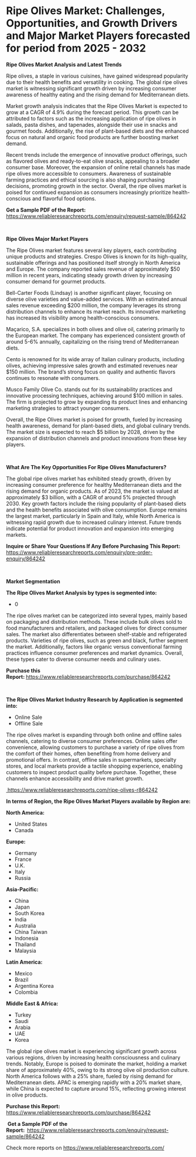 <p><h1>Ripe Olives Market: Challenges, Opportunities, and Growth Drivers and Major Market Players forecasted for period from 2025 - 2032</h1></p><p><strong>Ripe Olives Market Analysis and Latest Trends</strong></p>
<p><p>Ripe olives, a staple in various cuisines, have gained widespread popularity due to their health benefits and versatility in cooking. The global ripe olives market is witnessing significant growth driven by increasing consumer awareness of healthy eating and the rising demand for Mediterranean diets.</p><p>Market growth analysis indicates that the Ripe Olives Market is expected to grow at a CAGR of 4.9% during the forecast period. This growth can be attributed to factors such as the increasing application of ripe olives in salads, pasta dishes, and tapenades, alongside their use in snacks and gourmet foods. Additionally, the rise of plant-based diets and the enhanced focus on natural and organic food products are further boosting market demand.</p><p>Recent trends include the emergence of innovative product offerings, such as flavored olives and ready-to-eat olive snacks, appealing to a broader consumer base. Moreover, the expansion of online retail channels has made ripe olives more accessible to consumers. Awareness of sustainable farming practices and ethical sourcing is also shaping purchasing decisions, promoting growth in the sector. Overall, the ripe olives market is poised for continued expansion as consumers increasingly prioritize health-conscious and flavorful food options.</p></p>
<p><strong>Get a Sample PDF of the Report:&nbsp;</strong> <a href="https://www.reliableresearchreports.com/enquiry/request-sample/864242?utm_campaign=2292&utm_medium=2&utm_source=Github&utm_content=ia&utm_term=07042025&utm_id=ripe-olives">https://www.reliableresearchreports.com/enquiry/request-sample/864242</a></p>
<p>&nbsp;</p>
<p><strong>Ripe Olives Major Market Players</strong></p>
<p><p>The Ripe Olives market features several key players, each contributing unique products and strategies. Crespo Olives is known for its high-quality, sustainable offerings and has positioned itself strongly in North America and Europe. The company reported sales revenue of approximately $50 million in recent years, indicating steady growth driven by increasing consumer demand for gourmet products.</p><p>Bell-Carter Foods (Lindsay) is another significant player, focusing on diverse olive varieties and value-added services. With an estimated annual sales revenue exceeding $200 million, the company leverages its strong distribution channels to enhance its market reach. Its innovative marketing has increased its visibility among health-conscious consumers.</p><p>Maçarico, S.A. specializes in both olives and olive oil, catering primarily to the European market. The company has experienced consistent growth of around 5-6% annually, capitalizing on the rising trend of Mediterranean diets. </p><p>Cento is renowned for its wide array of Italian culinary products, including olives, achieving impressive sales growth and estimated revenues near $150 million. The brand’s strong focus on quality and authentic flavors continues to resonate with consumers.</p><p>Musco Family Olive Co. stands out for its sustainability practices and innovative processing techniques, achieving around $100 million in sales. The firm is projected to grow by expanding its product lines and enhancing marketing strategies to attract younger consumers.</p><p>Overall, the Ripe Olives market is poised for growth, fueled by increasing health awareness, demand for plant-based diets, and global culinary trends. The market size is expected to reach $5 billion by 2028, driven by the expansion of distribution channels and product innovations from these key players.</p></p>
<p>&nbsp;</p>
<p><strong>What Are The Key Opportunities For Ripe Olives Manufacturers?</strong></p>
<p><p>The global ripe olives market has exhibited steady growth, driven by increasing consumer preference for healthy Mediterranean diets and the rising demand for organic products. As of 2023, the market is valued at approximately $3 billion, with a CAGR of around 5% projected through 2030. Key growth factors include the rising popularity of plant-based diets and the health benefits associated with olive consumption. Europe remains the largest market, particularly in Spain and Italy, while North America is witnessing rapid growth due to increased culinary interest. Future trends indicate potential for product innovation and expansion into emerging markets.</p></p>
<p><strong>Inquire or Share Your Questions If Any Before Purchasing This Report:</strong> <a href="https://www.reliableresearchreports.com/enquiry/pre-order-enquiry/864242?utm_campaign=2292&utm_medium=2&utm_source=Github&utm_content=ia&utm_term=07042025&utm_id=ripe-olives">https://www.reliableresearchreports.com/enquiry/pre-order-enquiry/864242</a></p>
<p>&nbsp;</p>
<p><strong>Market Segmentation</strong></p>
<p><strong>The Ripe Olives Market Analysis by types is segmented into:</strong></p>
<p><ul><li>0</li></ul></p>
<p><p>The ripe olives market can be categorized into several types, mainly based on packaging and distribution methods. These include bulk olives sold to food manufacturers and retailers, and packaged olives for direct consumer sales. The market also differentiates between shelf-stable and refrigerated products. Varieties of ripe olives, such as green and black, further segment the market. Additionally, factors like organic versus conventional farming practices influence consumer preferences and market dynamics. Overall, these types cater to diverse consumer needs and culinary uses.</p></p>
<p><strong>Purchase this Report:&nbsp;</strong><a href="https://www.reliableresearchreports.com/purchase/864242?utm_campaign=2292&utm_medium=2&utm_source=Github&utm_content=ia&utm_term=07042025&utm_id=ripe-olives">https://www.reliableresearchreports.com/purchase/864242</a></p>
<p>&nbsp;</p>
<p><strong>The Ripe Olives Market Industry Research by Application is segmented into:</strong></p>
<p><ul><li>Online Sale</li><li>Offline Sale</li></ul></p>
<p><p>The ripe olives market is expanding through both online and offline sales channels, catering to diverse consumer preferences. Online sales offer convenience, allowing customers to purchase a variety of ripe olives from the comfort of their homes, often benefiting from home delivery and promotional offers. In contrast, offline sales in supermarkets, specialty stores, and local markets provide a tactile shopping experience, enabling customers to inspect product quality before purchase. Together, these channels enhance accessibility and drive market growth.</p></p>
<p><a href="https://www.reliableresearchreports.com/ripe-olives-r864242?utm_campaign=2292&utm_medium=2&utm_source=Github&utm_content=ia&utm_term=07042025&utm_id=ripe-olives">&nbsp;https://www.reliableresearchreports.com/ripe-olives-r864242</a></p>
<p><strong>In terms of Region, the Ripe Olives Market Players available by Region are:</strong></p>
<p>
    <p> <strong> North America: </strong>
        <ul>
            <li>United States</li>
            <li>Canada</li>
        </ul>
        </p> 
    <p> <strong> Europe: </strong>
        <ul>
            <li>Germany</li>
            <li>France</li>
            <li>U.K.</li>
            <li>Italy</li>
            <li>Russia</li>
        </ul>
        </p> 
    <p> <strong> Asia-Pacific: </strong>
        <ul>
            <li>China</li>
            <li>Japan</li>
            <li>South Korea</li>
            <li>India</li>
            <li>Australia</li>
            <li>China Taiwan</li>
            <li>Indonesia</li>
            <li>Thailand</li>
            <li>Malaysia</li>
        </ul>
        </p> 
    <p> <strong> Latin America: </strong>
        <ul>
            <li>Mexico</li>
            <li>Brazil</li>
            <li>Argentina Korea</li>
            <li>Colombia</li>
        </ul>
        </p> 
    <p> <strong> Middle East & Africa: </strong>
        <ul>
            <li>Turkey</li>
            <li>Saudi</li>
            <li>Arabia</li>
            <li>UAE</li>
            <li>Korea</li>
        </ul>
    </p>
    </p>
<p><p>The global ripe olives market is experiencing significant growth across various regions, driven by increasing health consciousness and culinary trends. Notably, Europe is poised to dominate the market, holding a market share of approximately 40%, owing to its strong olive oil production culture. North America follows with a 25% share, fueled by rising demand for Mediterranean diets. APAC is emerging rapidly with a 20% market share, while China is expected to capture around 15%, reflecting growing interest in olive products.</p></p>
<p><strong>Purchase this Report: </strong><a href="https://www.reliableresearchreports.com/purchase/864242?utm_campaign=2292&utm_medium=2&utm_source=Github&utm_content=ia&utm_term=07042025&utm_id=ripe-olives">https://www.reliableresearchreports.com/purchase/864242</a></p>
<p>&nbsp;<strong>Get a Sample PDF of the Report:&nbsp;&nbsp;</strong><a href="https://www.reliableresearchreports.com/enquiry/request-sample/864242?utm_campaign=2292&utm_medium=2&utm_source=Github&utm_content=ia&utm_term=07042025&utm_id=ripe-olives">https://www.reliableresearchreports.com/enquiry/request-sample/864242</a></p>
<p><strong></strong></p>
<p>Check more reports on <a href="https://www.reliableresearchreports.com/?utm_campaign=2292&utm_medium=2&utm_source=Github&utm_content=ia&utm_term=07042025&utm_id=ripe-olives">https://www.reliableresearchreports.com/</a></p>